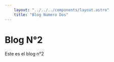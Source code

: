 ```yaml
---
    layout: "../../../components/layout.astro"
    title: "Blog Numero Dos"
---
```


# Blog N°2
Este es el blog n°2

